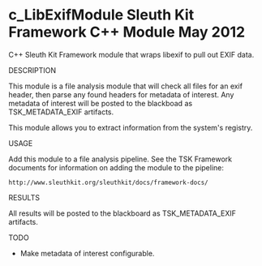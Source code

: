 c_LibExifModule
Sleuth Kit Framework C++ Module
May 2012
===============

C++ Sleuth Kit Framework module that wraps libexif to pull out EXIF data.

DESCRIPTION

This module is a file analysis module that will check all files for an exif
header, then parse any found headers for metadata of interest. Any metadata
of interest will be posted to the blackboad as TSK_METADATA_EXIF artifacts.

This module allows you to extract information from the system's registry.

USAGE

Add this module to a file analysis pipeline. See the TSK
Framework documents for information on adding the module
to the pipeline:

    http://www.sleuthkit.org/sleuthkit/docs/framework-docs/


RESULTS

All results will be posted to the blackboard as TSK_METADATA_EXIF artifacts.


TODO
- Make metadata of interest configurable. 